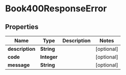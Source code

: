 

# Book400ResponseError


## Properties

| Name | Type | Description | Notes |
|------------ | ------------- | ------------- | -------------|
|**description** | **String** |  |  [optional] |
|**code** | **Integer** |  |  [optional] |
|**message** | **String** |  |  [optional] |




